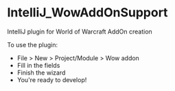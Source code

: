 # IntelliJ_WowAddOnSupport
IntelliJ plugin for World of Warcraft AddOn creation

To use the plugin:

* File > New > Project/Module > Wow addon
* Fill in the fields
* Finish the wizard
* You're ready to develop!
